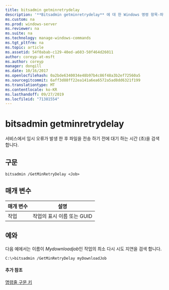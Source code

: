```yaml
---
title: bitsadmin getminretrydelay
description: '**Bitsadmin getminretrydelay** 에 대 한 Windows 명령 항목-파일을 전송 하기 전에 일시적 오류가 발생 한 후 서비스가 대기 하는 시간 (초)을 검색 합니다.'
ms.custom: na
ms.prod: windows-server
ms.reviewer: na
ms.suite: na
ms.technology: manage-windows-commands
ms.tgt_pltfrm: na
ms.topic: article
ms.assetid: 54f0abab-c129-40ed-a603-50f464d26011
author: coreyp-at-msft
ms.author: coreyp
manager: dongill
ms.date: 10/16/2017
ms.openlocfilehash: 0a2bde6340034e48b97b4c86f48a3b2ef72560a5
ms.sourcegitcommit: 6aff3d88ff22ea141a6ea6572a5ad8dd6321f199
ms.translationtype: MT
ms.contentlocale: ko-KR
ms.lasthandoff: 09/27/2019
ms.locfileid: "71381554"
---
```

# <a name="bitsadmin-getminretrydelay"></a>bitsadmin getminretrydelay



서비스에서 임시 오류가 발생 한 후 파일을 전송 하기 전에 대기 하는 시간 (초)을 검색 합니다.

## <a name="syntax"></a>구문

```
bitsadmin /GetMinRetryDelay <Job>
```

## <a name="parameters"></a>매개 변수

|매개 변수|설명|
|---------|-----------|
|작업|작업의 표시 이름 또는 GUID|

## <a name="BKMK_examples"></a>예와

다음 예에서는 이름이 *Mydownloadjob*인 작업의 최소 다시 시도 지연을 검색 합니다.
```
C:\>bitsadmin /GetMinRetryDelay myDownloadJob
```

#### <a name="additional-references"></a>추가 참조

[명령줄 구문 키](command-line-syntax-key.md)